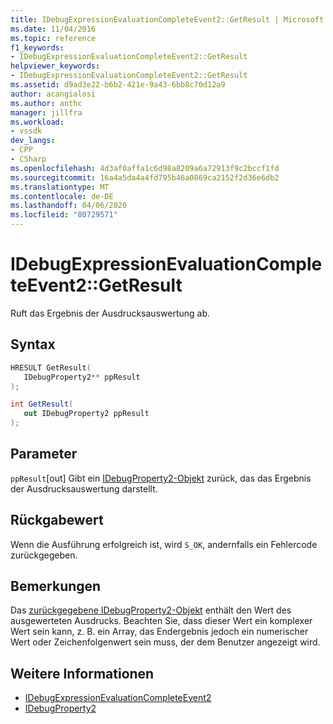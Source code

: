 ```yaml
---
title: IDebugExpressionEvaluationCompleteEvent2::GetResult | Microsoft Docs
ms.date: 11/04/2016
ms.topic: reference
f1_keywords:
- IDebugExpressionEvaluationCompleteEvent2::GetResult
helpviewer_keywords:
- IDebugExpressionEvaluationCompleteEvent2::GetResult
ms.assetid: d9ad3e22-b6b2-421e-9a43-6bb8c70d12a9
author: acangialosi
ms.author: anthc
manager: jillfra
ms.workload:
- vssdk
dev_langs:
- CPP
- CSharp
ms.openlocfilehash: 4d3af0affa1c6d98a8209a6a72913f9c2bccf1fd
ms.sourcegitcommit: 16a4a5da4a4fd795b46a0869ca2152f2d36e6db2
ms.translationtype: MT
ms.contentlocale: de-DE
ms.lasthandoff: 04/06/2020
ms.locfileid: "80729571"
---
```

# <a name="idebugexpressionevaluationcompleteevent2getresult"></a>IDebugExpressionEvaluationCompleteEvent2::GetResult
Ruft das Ergebnis der Ausdrucksauswertung ab.

## <a name="syntax"></a>Syntax

```cpp
HRESULT GetResult( 
   IDebugProperty2** ppResult
);
```

```csharp
int GetResult( 
   out IDebugProperty2 ppResult
);
```

## <a name="parameters"></a>Parameter
`ppResult`[out] Gibt ein [IDebugProperty2-Objekt](../../../extensibility/debugger/reference/idebugproperty2.md) zurück, das das Ergebnis der Ausdrucksauswertung darstellt.

## <a name="return-value"></a>Rückgabewert
 Wenn die Ausführung erfolgreich ist, wird `S_OK`, andernfalls ein Fehlercode zurückgegeben.

## <a name="remarks"></a>Bemerkungen
 Das [zurückgegebene IDebugProperty2-Objekt](../../../extensibility/debugger/reference/idebugproperty2.md) enthält den Wert des ausgewerteten Ausdrucks. Beachten Sie, dass dieser Wert ein komplexer Wert sein kann, z. B. ein Array, das Endergebnis jedoch ein numerischer Wert oder Zeichenfolgenwert sein muss, der dem Benutzer angezeigt wird.

## <a name="see-also"></a>Weitere Informationen
- [IDebugExpressionEvaluationCompleteEvent2](../../../extensibility/debugger/reference/idebugexpressionevaluationcompleteevent2.md)
- [IDebugProperty2](../../../extensibility/debugger/reference/idebugproperty2.md)
